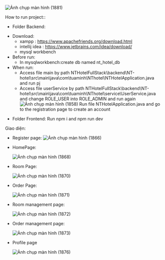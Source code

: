 
![Ảnh chụp màn hình (1881)](https://github.com/user-attachments/assets/03b208d9-2e60-4f55-a205-f0f14f87563b)


How to run project::
- Folder Backend:
 + Download:
   + xampp : https://www.apachefriends.org/download.html
   + intellij idea : https://www.jetbrains.com/idea/download/
   + mysql workbench
 + Before run:
   + In mysqlworkbench:create db named nt_hotel_db 
 + When run:
   + Access file main by path NTHotelFullStack\backend\NT-hotel\src\main\java\com\tuaminh\NThotel\NTHotelApplication.java and run pj
   + Access file userService by path NTHotelFullStack\backend\NT-hotel\src\main\java\com\tuaminh\NThotel\service\UserService.java and change ROLE_USER into ROLE_ADMIN and run again 
  ![Ảnh chụp màn hình (1858)](https://github.com/gingorigorila/NTHotelFullStack/assets/103430182/219c8ba4-af7f-40a9-a10f-aa36ae27d38f)
  Run file NTHotelApplication.java and go to the registration page to create an account
- Folder Frontend:
   Run npm i and npm run dev
  
Giao diện:

- Register page:
   ![Ảnh chụp màn hình (1866)](https://github.com/user-attachments/assets/121e7fbc-4c91-4def-b6c2-36b60ec572d1)
  
- HomePage:
  
  ![Ảnh chụp màn hình (1868)](https://github.com/user-attachments/assets/9f099474-d516-4b5f-a7db-8fc06a784806)
  
- Room Page:
  
  ![Ảnh chụp màn hình (1870)](https://github.com/user-attachments/assets/92998a7f-44e4-4419-91c5-17ba43cf4284)
  
- Order Page:
  
  ![Ảnh chụp màn hình (1871)](https://github.com/user-attachments/assets/b689b0f4-f44e-4153-8fa5-5812cbe6f0ed)
  
- Room management page:
  
  ![Ảnh chụp màn hình (1872)](https://github.com/user-attachments/assets/eb731dbd-1c8a-4284-bc7f-08ded87293a0)
  
- Order management page:
  
  ![Ảnh chụp màn hình (1873)](https://github.com/user-attachments/assets/37f0f861-fe1c-49b4-845d-951c922d8bd3)
  
- Profile page
  
  ![Ảnh chụp màn hình (1876)](https://github.com/user-attachments/assets/522accb5-25bf-47f5-9598-ac8e8def988b)


